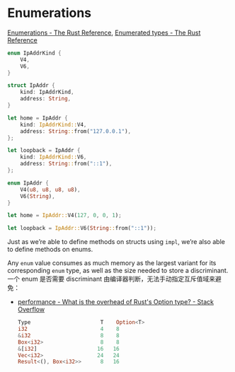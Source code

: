 # Enumerations
[Enumerations - The Rust Reference](https://doc.rust-lang.org/reference/items/enumerations.html), [Enumerated types - The Rust Reference](https://doc.rust-lang.org/reference/types/enum.html)

```rust
enum IpAddrKind {
    V4,
    V6,
}

struct IpAddr {
    kind: IpAddrKind,
    address: String,
}

let home = IpAddr {
    kind: IpAddrKind::V4,
    address: String::from("127.0.0.1"),
};

let loopback = IpAddr {
    kind: IpAddrKind::V6,
    address: String::from("::1"),
};
```

```rust
enum IpAddr {
    V4(u8, u8, u8, u8),
    V6(String),
}

let home = IpAddr::V4(127, 0, 0, 1);

let loopback = IpAddr::V6(String::from("::1"));
```

Just as we’re able to define methods on structs using `impl`, we’re also able to define methods on enums.

Any `enum` value consumes as much memory as the largest variant for its corresponding `enum` type, as well as the size needed to store a discriminant. 一个 enum 是否需要 discriminant 由编译器判断，无法手动指定互斥值域来避免：
- [performance - What is the overhead of Rust's Option type? - Stack Overflow](https://stackoverflow.com/questions/16504643/what-is-the-overhead-of-rusts-option-type)

  ```rust
  Type                      T    Option<T>
  i32                       4    8
  &i32                      8    8
  Box<i32>                  8    8
  &[i32]                   16   16
  Vec<i32>                 24   24
  Result<(), Box<i32>>      8   16
  ```
